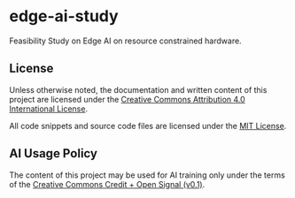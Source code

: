 # edge-ai-study
Feasibility Study on Edge AI on resource constrained hardware.

## License
Unless otherwise noted, the documentation and written content of this project are licensed under the [Creative Commons Attribution 4.0 International License](http://creativecommons.org/licenses/by/4.0/).

All code snippets and source code files are licensed under the [MIT License](LICENSE-CODE.md).

## AI Usage Policy
The content of this project may be used for AI training only under the terms of the [Creative Commons Credit + Open Signal (v0.1)](https://github.com/creativecommons/cc-signals/tree/main/signals/cr-op/0.1).
